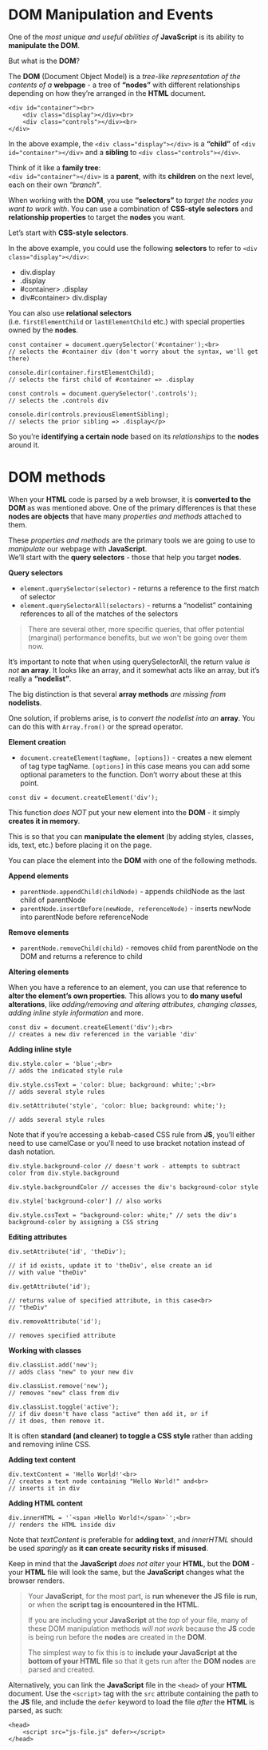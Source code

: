 # DOM Manipulation and Events

One of the *most unique and useful abilities of* **JavaScript** is its ability to **manipulate the DOM**.

But what is the **DOM**?

The **DOM** (Document Object Model) is a *tree-like representation of the contents of a* **webpage** - a tree of **“nodes”** with different relationships depending on how they’re arranged in the **HTML** document.

    <div id="container"><br>
        <div class="display"></div><br> 
        <div class="controls"></div><br>
    </div>

In the above example, the `<div class="display"></div>` is a **“child”** of `<div id="container"></div>` and a **sibling** to `<div class="controls"></div>`.

Think of it like a **family tree**:<br>
`<div id="container"></div>` is a **parent**, with its **children** on the next level, each on their own *“branch”*.

When working with the **DOM**, you use **“selectors”** to *target the nodes you want to work with*. You can use a combination of **CSS-style selectors** and **relationship properties** to target the **nodes** you want.

Let’s start with **CSS-style selectors**.

In the above example, you could use the following **selectors** to refer to `<div class="display"></div>`:

<ul>
<li>div.display</li>
<li>.display</li>
<li>#container> .display</li>
<li>div#container> div.display</li>
</ul>

You can also use **relational selectors**<br>
(i.e. `firstElementChild` or `lastElementChild` etc.) with special properties owned by the **nodes**.

    const container = document.querySelector('#container');<br>
    // selects the #container div (don't worry about the syntax, we'll get there)

    console.dir(container.firstElementChild);                   
    // selects the first child of #container => .display

    const controls = document.querySelector('.controls'); 
    // selects the .controls div

    console.dir(controls.previousElementSibling);                 
    // selects the prior sibling => .display</p>

So you’re **identifying a certain node** based on its *relationships* to the **nodes** around it.

# DOM methods

When your **HTML** code is parsed by a web browser, it is **converted to the DOM** as was mentioned above. One of the primary differences is that these **nodes are objects** that have many *properties and methods* attached to them.

These *properties and methods* are the primary tools we are going to use to *manipulate* our webpage with **JavaScript**.<br>
We’ll start with the **query selectors** - those that help you target **nodes**.

**Query selectors**
<ul>
<li><code>element.querySelector(selector)</code> - returns a reference to the first match of selector</li>
<li><code>element.querySelectorAll(selectors)</code> - returns a “nodelist” containing references to all of the matches of the selectors</li>
</ul>

> There are several other, more specific queries, that offer potential (marginal) performance benefits, but we won't be going over them now.


It’s important to note that when using querySelectorAll, the return value *is not* **an array**. It looks like an array, and it somewhat acts like an array, but it’s really a **“nodelist”**.

The big distinction is that several **array methods** *are missing from* **nodelists**.

One solution, if problems arise, is to *convert the nodelist into an* **array**. You can do this with `Array.from()` or the spread operator.

**Element creation**

<ul>
<li><code>document.createElement(tagName, [options])</code> - creates a new element of tag type tagName. <code>[options]</code> in this case means you can add some optional parameters to the function. Don’t worry about these at this point.</li>
</ul>

    const div = document.createElement('div');

This function *does NOT* put your new element into the **DOM** - it simply **creates it in memory**.

This is so that you can **manipulate the element** (by adding styles, classes, ids, text, etc.) before placing it on the page. 

You can place the element into the **DOM** with one of the following methods.

**Append elements**
<ul>
<li><code>parentNode.appendChild(childNode)</code> - appends childNode as the last child of parentNode</li>
<li><code>parentNode.insertBefore(newNode, referenceNode)</code> - inserts newNode into parentNode before referenceNode</li>
</ul>

**Remove elements**
<ul>
<li><code>parentNode.removeChild(child)</code> - removes child from parentNode on the DOM and returns a reference to child</li>
</ul>

**Altering elements**

When you have a reference to an element, you can use that reference to **alter the element’s own properties**. This allows you to **do many useful alterations**, like *adding/removing and altering attributes, changing classes, adding inline style information* and more.

    const div = document.createElement('div');<br>
    // creates a new div referenced in the variable 'div'

**Adding inline style**

    div.style.color = 'blue';<br>
    // adds the indicated style rule

    div.style.cssText = 'color: blue; background: white;';<br>
    // adds several style rules

    div.setAttribute('style', 'color: blue; background: white;');

    // adds several style rules

Note that if you’re accessing a kebab-cased CSS rule from **JS**, you’ll either need to use camelCase or you’ll need to use bracket notation instead of dash notation.

    div.style.background-color // doesn't work - attempts to subtract color from div.style.background

    div.style.backgroundColor // accesses the div's background-color style

    div.style['background-color'] // also works

    div.style.cssText = "background-color: white;" // sets the div's background-color by assigning a CSS string

**Editing attributes**

    div.setAttribute('id', 'theDiv');  

    // if id exists, update it to 'theDiv', else create an id
    // with value "theDiv"

    div.getAttribute('id');      

    // returns value of specified attribute, in this case<br>
    // "theDiv"

    div.removeAttribute('id');        

    // removes specified attribute

**Working with classes**

    div.classList.add('new');                                  
    // adds class "new" to your new div

    div.classList.remove('new');                                     
    // removes "new" class from div

    div.classList.toggle('active');                                 
    // if div doesn't have class "active" then add it, or if 
    // it does, then remove it.

It is often **standard (and cleaner) to toggle a CSS style** rather than adding and removing inline CSS.

**Adding text content**

    div.textContent = 'Hello World!'<br>
    // creates a text node containing "Hello World!" and<br>
    // inserts it in div

**Adding HTML content**

    div.innerHTML = '`<span >Hello World!</span>`';<br>
    // renders the HTML inside div                 

Note that *textContent* is preferable for **adding text**, and *innerHTML* should be used *sparingly* as **it can create security risks if misused**.

Keep in mind that the **JavaScript** *does not alter* your **HTML**, but the **DOM** - your **HTML** file will look the same, but the **JavaScript** changes what the browser renders.

>Your **JavaScript**, for the most part, is **run whenever the JS file is run**, or when the **script tag is encountered in the HTML**.<br>
>
>If you are including your **JavaScript** at the *top* of your file, many of these DOM manipulation methods *will not work* because the **JS** code is being run before the **nodes** are created in the **DOM**.<br>
>
>The simplest way to fix this is to **include your JavaScript at the bottom of your HTML file** so that it gets run after the **DOM nodes** are parsed and created.
>
Alternatively, you can link the **JavaScript** file in the `<head>` of your **HTML** document. Use the `<script>` tag with the `src` attribute containing the path to the **JS** file, and include the `defer` keyword to load the file *after* the **HTML** is parsed, as such:

    <head>
        <script src="js-file.js" defer></script>
    </head>










